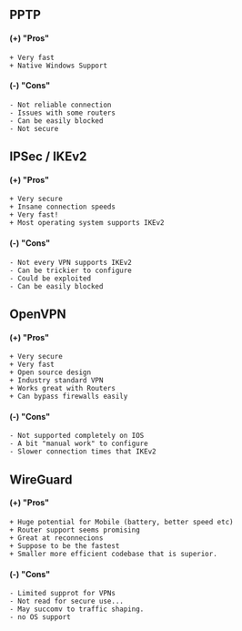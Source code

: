 ## PPTP

#### (+) "Pros"
    + Very fast
    + Native Windows Support
    
#### (-) "Cons"
    - Not reliable connection
    - Issues with some routers
    - Can be easily blocked
    - Not secure

## IPSec / IKEv2

#### (+) "Pros"  
    + Very secure
    + Insane connection speeds
    + Very fast!
    + Most operating system supports IKEv2
    
#### (-) "Cons"
    - Not every VPN supports IKEv2
    - Can be trickier to configure
    - Could be exploited
    - Can be easily blocked
    
## OpenVPN

#### (+) "Pros"
    + Very secure
    + Very fast
    + Open source design
    + Industry standard VPN
    + Works great with Routers
    + Can bypass firewalls easily
    
#### (-) "Cons"
    - Not supported completely on IOS
    - A bit "manual work" to configure
    - Slower connection times that IKEv2
    
## WireGuard

#### (+) "Pros"
    + Huge potential for Mobile (battery, better speed etc)
    + Router support seems promising
    + Great at reconnecions
    + Suppose to be the fastest
    + Smaller more efficient codebase that is superior.
    
#### (-) "Cons"
    - Limited supprot for VPNs
    - Not read for secure use...
    - May succomv to traffic shaping.
    - no OS support
    
